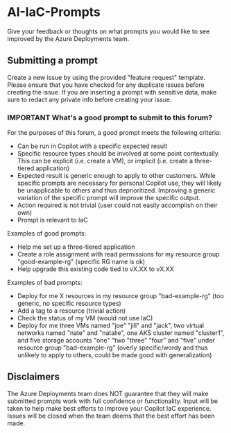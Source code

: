 # AI-IaC-Prompts
Give your feedback or thoughts on what prompts you would like to see improved by the Azure Deployments team.

## Submitting a prompt
Create a new issue by using the provided "feature request" template. Please ensure that you have checked for any duplicate issues before creating the issue. If you are inserting a prompt with sensitive data, make sure to redact any private info before creating your issue.

### **IMPORTANT** What's a good prompt to submit to this forum? 
For the purposes of this forum, a good prompt meets the following criteria:
- Can be run in Copilot with a specific expected result
- Specific resource types should be involved at some point contextually. This can be explicit (i.e. create a VM), or implicit (i.e. create a three-tiered application)
- Expected result is generic enough to apply to other customers. While specific prompts are necessary for personal Copilot use, they will likely be unapplicable to others and thus deprioritized. Improving a generic variation of the specific prompt will improve the specific output.
- Action required is not trivial (user could not easily accomplish on their own)
- Prompt is relevant to IaC

Examples of good prompts:
- Help me set up a three-tiered application
- Create a role assignment with read permissions for my resource group "good-example-rg" (specific RG name is ok)
- Help upgrade this existing code tied to vX.XX to vX.XX

Examples of bad prompts:
- Deploy for me X resources in my resource group "bad-example-rg" (too generic, no specific resource types)
- Add a tag to a resource (trivial action)
- Check the status of my VM (would not use IaC)
- Deploy for me three VMs named "joe" "jill" and "jack", two virtual networks named "nate" and "natalie", one AKS cluster named "cluster1", and five storage accounts "one" "two "three" "four" and "five" under resource group "bad-example-rg" (overly specific/wordy and thus unlikely to apply to others, could be made good with generalization)

## Disclaimers
The Azure Deployments team does NOT guarantee that they will make submitted prompts work with full confidence or functionality. Input will be taken to help make best efforts to improve your Copilot IaC experience. Issues will be closed when the team deems that the best effort has been made.
